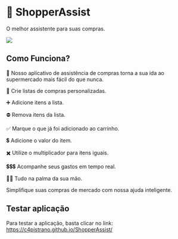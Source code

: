 # 🛒 ShopperAssist  
O melhor assistente para suas compras.

<img src="https://github.com/C4PISTRANO/ShopperAssist/assets/80759812/cd50c2cb-c72d-4341-874c-407534db055d">

## Como Funciona?
📱 Nosso aplicativo de assistência de compras torna a sua ida ao supermercado mais fácil do que nunca. 

📝 Crie listas de compras personalizadas.

➕ Adicione itens a lista.

⛔ Remova itens da lista.

✅ Marque o que já foi adicionado ao carrinho.

💲 Adicione o valor do item.

✖️ Utilize o multiplicador para itens iguais.

💲💲💲 Acompanhe seus gastos em tempo real.

🖐🏻 Tudo na palma da sua mão. 

Simplifique suas compras de mercado com nossa ajuda inteligente.

## Testar aplicação
Para testar a aplicação, basta clicar no link: https://c4pistrano.github.io/ShopperAssist/
